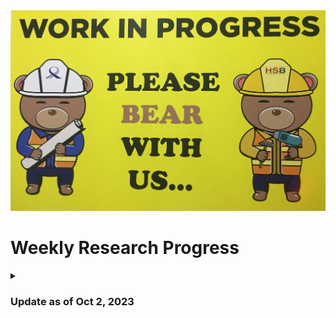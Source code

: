 <img title="This Week's Update" alt="Alt text" src="WIP.jpeg">

# Weekly Research Progress

<details>
<summary> 
  
### Update as of Oct 2, 2023 

</summary>
After my experience inserting trojans in the Ariane SoC, I realized that it is always better to insert trojans into a hardware design that has a testbench written for it. It will reduce a lot of my efforts while verifying the functionality of the trojan(s) inserted. I went through the code base of [Ariane](https://github.com/lowRISC/ariane/tree/master). Only 5 of the modules used in Ariane have testbenches written for them. So, I will target them for trojan insertion. These modules and their testbenches are:

1. [`axi_delayer.sv`](https://github.com/pulp-platform/axi/blob/de1af467229315ee6af31fea96664c7aae5638a9/src/axi_delayer.sv) - [`tb_axi_delayer.sv`](https://github.com/pulp-platform/axi/blob/de1af467229315ee6af31fea96664c7aae5638a9/test/tb_axi_delayer.sv)
2. [`axi_id_remap.sv`](https://github.com/pulp-platform/axi/blob/de1af467229315ee6af31fea96664c7aae5638a9/src/axi_id_remap.sv) - [`tb_axi_id_remap.sv`](https://github.com/pulp-platform/axi/blob/de1af467229315ee6af31fea96664c7aae5638a9/test/tb_axi_id_remap.sv)
3. [`axi_lite_to_axi.sv`](https://github.com/pulp-platform/axi/blob/de1af467229315ee6af31fea96664c7aae5638a9/src/axi_lite_to_axi.sv) - [`tb_axi_lite_to_axi.sv`](https://github.com/pulp-platform/axi/blob/de1af467229315ee6af31fea96664c7aae5638a9/test/tb_axi_lite_to_axi.sv)
4. [`axi_lite_xbar.sv`](https://github.com/pulp-platform/axi/blob/de1af467229315ee6af31fea96664c7aae5638a9/src/axi_lite_xbar.sv) - [`tb_axi_lite_xbar.sv`](https://github.com/pulp-platform/axi/blob/de1af467229315ee6af31fea96664c7aae5638a9/test/tb_axi_lite_xbar.sv)
5. [`axi_to_axi_lite.sv`](https://github.com/pulp-platform/axi/blob/de1af467229315ee6af31fea96664c7aae5638a9/src/axi_to_axi_lite.sv) - [`tb_axi_to_axi_lite.sv`](https://github.com/pulp-platform/axi/blob/de1af467229315ee6af31fea96664c7aae5638a9/test/tb_axi_to_axi_lite.sv)

<details>
<summary> 
  
### [`axi_delayer.sv`](https://github.com/pulp-platform/axi/blob/de1af467229315ee6af31fea96664c7aae5638a9/src/axi_delayer.sv) 

</summary>
This module is designed to introduce random delays to various AXI channels.

<details>
<summary> 
  
#### Source code: `axi_delayer`

</summary> 

```verilog
module axi_delayer #(
    parameter type aw_t = logic,
    parameter type w_t  = logic,
    parameter type b_t  = logic,
    parameter type ar_t = logic,
    parameter type r_t  = logic,
    parameter bit StallRandomOutput = 0,
    parameter bit StallRandomInput  = 0,
    parameter int FixedDelayInput   = 1,
    parameter int FixedDelayOutput  = 1
) (
    input  logic clk_i,   // Clock
    input  logic rst_ni,  // Asynchronous reset active low
    // input side
    input  logic aw_valid_i,
    input  aw_t  aw_chan_i,
    output logic aw_ready_o,

    input  logic w_valid_i,
    input  w_t   w_chan_i,
    output logic w_ready_o,

    output logic b_valid_o,
    output b_t   b_chan_o,
    input  logic b_ready_i,

    input  logic ar_valid_i,
    input  ar_t  ar_chan_i,
    output logic ar_ready_o,

    output logic r_valid_o,
    output r_t   r_chan_o,
    input  logic r_ready_i,

    // output side
    output logic aw_valid_o,
    output aw_t  aw_chan_o,
    input  logic aw_ready_i,

    output logic w_valid_o,
    output w_t   w_chan_o,
    input  logic w_ready_i,

    input  logic b_valid_i,
    input  b_t   b_chan_i,
    output logic b_ready_o,

    output logic ar_valid_o,
    output ar_t  ar_chan_o,
    input  logic ar_ready_i,

    input  logic r_valid_i,
    input  r_t   r_chan_i,
    output logic r_ready_o
);
    // AW
    ready_valid_delay #(
      .StallRandom ( StallRandomInput ),
      .FixedDelay  ( FixedDelayInput  ),
      .payload_t   ( aw_t             )
    ) i_ready_valid_delay_aw (
      .clk_i     ( clk_i      ),
      .rst_ni    ( rst_ni     ),
      .payload_i ( aw_chan_i  ),
      .ready_o   ( aw_ready_o ),
      .valid_i   ( aw_valid_i ),
      .payload_o ( aw_chan_o  ),
      .ready_i   ( aw_ready_i ),
      .valid_o   ( aw_valid_o )
    );

    // AR
    ready_valid_delay #(
      .StallRandom ( StallRandomInput ),
      .FixedDelay  ( FixedDelayInput  ),
      .payload_t   ( ar_t             )
    ) i_ready_valid_delay_ar (
      .clk_i     ( clk_i      ),
      .rst_ni    ( rst_ni     ),
      .payload_i ( ar_chan_i  ),
      .ready_o   ( ar_ready_o ),
      .valid_i   ( ar_valid_i ),
      .payload_o ( ar_chan_o  ),
      .ready_i   ( ar_ready_i ),
      .valid_o   ( ar_valid_o )
    );

    // W
    ready_valid_delay #(
      .StallRandom ( StallRandomInput ),
      .FixedDelay  ( FixedDelayInput  ),
      .payload_t   ( w_t              )
    ) i_ready_valid_delay_w (
      .clk_i     ( clk_i      ),
      .rst_ni    ( rst_ni     ),
      .payload_i ( w_chan_i   ),
      .ready_o   ( w_ready_o  ),
      .valid_i   ( w_valid_i  ),
      .payload_o ( w_chan_o   ),
      .ready_i   ( w_ready_i  ),
      .valid_o   ( w_valid_o  )
    );

    // B
    ready_valid_delay #(
      .StallRandom ( StallRandomOutput ),
      .FixedDelay  ( FixedDelayOutput  ),
      .payload_t   ( b_t               )
    ) i_ready_valid_delay_b (
      .clk_i     ( clk_i      ),
      .rst_ni    ( rst_ni     ),
      .payload_i ( b_chan_i   ),
      .ready_o   ( b_ready_o  ),
      .valid_i   ( b_valid_i  ),
      .payload_o ( b_chan_o   ),
      .ready_i   ( b_ready_i  ),
      .valid_o   ( b_valid_o  )
    );

    // R
     ready_valid_delay #(
      .StallRandom ( StallRandomOutput ),
      .FixedDelay  ( FixedDelayOutput  ),
      .payload_t   ( r_t               )
    ) i_ready_valid_delay_r (
      .clk_i     ( clk_i      ),
      .rst_ni    ( rst_ni     ),
      .payload_i ( r_chan_i   ),
      .ready_o   ( r_ready_o  ),
      .valid_i   ( r_valid_i  ),
      .payload_o ( r_chan_o   ),
      .ready_i   ( r_ready_i  ),
      .valid_o   ( r_valid_o  )
    );

endmodule
```

**Parameters:**

  - `aw_t`, `w_t`, `b_t`, `ar_t`, `r_t`: These are the data types for the various AXI channels. In AXI, there are separate channels for address write (`aw`), data write (`w`), write response (`b`), address read (`ar`), and read data (`r`).

  - `StallRandomOutput`, `StallRandomInput`: If set to 1, they introduce random stalls (delays) to the respective channels.

  - `FixedDelayInput`, `FixedDelayOutput`: They specify fixed delays for input and output channels.

**Ports:**

The module has corresponding ports for the input and the output sides for each AXI channel:

  - `clk_i` (Clock) and `rst_ni` (Reset): Standard control signals.

  - For each AXI channel (`aw`, `w`, `b`, `ar`, `r`), there are `valid`, `ready`, and `chan` (channel data) signals. The ones ending in `_i` are input signals to the delayer, and the ones ending in `_o` are output signals.

**Instantiations:**

For each AXI channel, there's an instantiation of a module named `ready_valid_delay`. This module presumably takes care of the actual delay mechanism - either random or fixed. As an example, I show the instantiation of the `ready_valid_delay` module for `aw` channel:

```verilog
ready_valid_delay #(
   .StallRandom ( StallRandomInput ),
   .FixedDelay  ( FixedDelayInput  ),
   .payload_t   ( aw_t             )
 ) i_ready_valid_delay_aw (
   .clk_i     ( clk_i      ),
   .rst_ni    ( rst_ni     ),
   .payload_i ( aw_chan_i  ),
   .ready_o   ( aw_ready_o ),
   .valid_i   ( aw_valid_i ),
   .payload_o ( aw_chan_o  ),
   .ready_i   ( aw_ready_i ),
   .valid_o   ( aw_valid_o )
 );
```
  - The parameter `StallRandom` is set to `StallRandomInput`, implying it's an input channel delay.
  - The `FixedDelay` parameter is set to `FixedDelayInput`, specifying the fixed delay count.
  - `payload_t` sets the datatype for the data being transmitted through this channel.
  - The connections then map the input signals of the `axi_delayer` to the input signals of the `ready_valid_delay` module and vice versa for the output.

**In a nutshell, the `axi_delayer` acts as a wrapper around multiple instances of `ready_valid_delay` modules. It essentially channels AXI data through these delay modules, allowing for the introduction of either fixed or random delays based on the parameters provided.**

<details>
<summary> 
  
#### Source code: `ready_valid_delay`

</summary> 

```verilog
// Copyright 2018 ETH Zurich and University of Bologna.
// Copyright and related rights are licensed under the Solderpad Hardware
// License, Version 0.51 (the "License"); you may not use this file except in
// compliance with the License.  You may obtain a copy of the License at
// http://solderpad.org/licenses/SHL-0.51. Unless required by applicable law
// or agreed to in writing, software, hardware and materials distributed under
// this License is distributed on an "AS IS" BASIS, WITHOUT WARRANTIES OR
// CONDITIONS OF ANY KIND, either express or implied. See the License for the
// specific language governing permissions and limitations under the License.

// Author: Florian Zaruba, zarubaf@iis.ee.ethz.ch
// Description: Delay (or randomize) AXI-like handshaking

module ready_valid_delay #(
    parameter bit   StallRandom = 0,
    parameter int   FixedDelay  = 1,
    parameter type  payload_t  = logic
)(
    input  logic     clk_i,
    input  logic     rst_ni,

    input  payload_t payload_i,
    output logic     ready_o,
    input  logic     valid_i,

    output payload_t payload_o,
    input  logic     ready_i,
    output logic     valid_o
);

    if (FixedDelay == 0 && !StallRandom) begin : pass_through
        assign ready_o = ready_i;
        assign valid_o = valid_i;
        assign payload_o = payload_i;
    end else begin

        localparam COUNTER_BITS = 4;

        typedef enum logic [1:0] {
            Idle, Valid, Ready
        } state_e;

        state_e state_d, state_q;

        logic       load;
        logic [3:0] count_out;
        logic       en;

        logic [COUNTER_BITS-1:0] counter_load;

        assign payload_o = payload_i;

        always_comb begin
            state_d = state_q;
            valid_o = 1'b0;
            ready_o = 1'b0;
            load    = 1'b0;
            en      = 1'b0;

            unique case (state_q)
                Idle: begin
                    if (valid_i) begin
                        load = 1'b1;
                        state_d = Valid;
                        // Just one cycle delay
                        if (FixedDelay == 1 || (StallRandom && counter_load == 1)) begin
                            state_d = Ready;
                        end

                        if (StallRandom && counter_load == 0) begin
                            valid_o = 1'b1;
                            ready_o = ready_i;
                            if (ready_i) state_d = Idle;
                            else state_d = Ready;
                        end
                    end
                end
                Valid: begin
                    en = 1'b1;
                    if (count_out == 0) begin
                        state_d = Ready;
                    end
                end

                Ready: begin
                    valid_o = 1'b1;
                    ready_o = ready_i;
                    if (ready_i) state_d = Idle;
                end
                default : /* default */;
            endcase

        end

        if (StallRandom) begin : random_stall
            lfsr_16bit #(
              .WIDTH ( 16 )
            ) i_lfsr_16bit (
                .clk_i          ( clk_i        ),
                .rst_ni         ( rst_ni       ),
                .en_i           ( load         ),
                .refill_way_oh  (              ),
                .refill_way_bin ( counter_load )
            );
        end else begin
            assign counter_load = FixedDelay;
        end

        counter #(
            .WIDTH      ( COUNTER_BITS )
        ) i_counter (
            .clk_i      ( clk_i        ),
            .rst_ni     ( rst_ni       ),
            .clear_i    ( 1'b0         ),
            .en_i       ( en           ),
            .load_i     ( load         ),
            .down_i     ( 1'b1         ),
            .d_i        ( counter_load ),
            .q_o        ( count_out    ),
            .overflow_o (              )
        );

        always_ff @(posedge clk_i or negedge rst_ni) begin
            if (~rst_ni) begin
                state_q <= Idle;
            end else begin
                state_q <= state_d;
            end
        end
    end

endmodule
```
The `ready_valid_delay` module is designed to introduce delays or randomization in a ready/valid handshake mechanism, commonly used in many data transfer protocols including AXI.

**Parameters:**
  - `StallRandom`: When set, introduces random delays.
  - `FixedDelay`: Specifies the fixed delay to be introduced.
  - `payload_t`: The data type of the data (or payload) being transferred.

**Ports:**
Standard handshaking signals are:

  - `valid_i`: Indicates that the sender has valid data.
  - `ready_o`: Indicates that the receiver can accept data.
  - `payload_i`: Data input.
  - `valid_o`: Indicates that the delayed data is now valid.
  - `ready_i`: Indicates that the next stage/module is ready to receive data.
  - `payload_o`: Data output.

**My Understanding of the Module Functionality:**

  - If there's no delay (neither fixed nor random), the module simply passes the signals through:

```verilog
if (FixedDelay == 0 && !StallRandom) begin : pass_through
     assign ready_o = ready_i;
     assign valid_o = valid_i;
     assign payload_o = payload_i;
 end
```
  - If delays are introduced, the module uses a finite state machine (FSM) with three states: `Idle`, `Valid`, and `Ready`.
    - *Idle State*: The module is waiting for the input to be valid (`valid_i` asserted).
    - *Valid State*: The delay counter is active and counting down.
    - *Ready State*: The data is now valid and ready to be transferred out.

  - The state of the FSM is stored in the `state_q` register, which is updated every clock cycle based on the next state logic (`state_d`).
  - If `StallRandom` is set, the module uses a 16-bit Linear Feedback Shift Register (`lfsr_16bit`) to generate a random value, which is then used as the delay. The LFSR provides pseudorandom sequences.
  - A counter is used to introduce the delay. It's decremented every cycle and checks if it has reached zero. The length of the delay is either the `FixedDelay` parameter or the output from the LFSR (for random delays).

**FSM Logic:**

1. ***Idle State***:

When the FSM is in the `Idle` state, it checks if the `valid_i` (input data is valid) signal is asserted. If it's not asserted, the FSM simply remains in the `Idle` state.

If `valid_i` is asserted, a few scenarios can happen:

  - *One Cycle Delay*: If there's supposed to be a one-cycle delay (`FixedDelay == 1`) or a random delay of one cycle is selected (`StallRandom && counter_load == 1`), then the FSM directly transitions to the `Ready` state. This effectively introduces a one-cycle delay between the input becoming valid (`valid_i` asserted) and the output being marked valid (`valid_o` asserted).
```verilog
// Just one cycle delay
if (FixedDelay == 1 || (StallRandom && counter_load == 1)) begin
    state_d = Ready;
end
```
So, if the sequence of progression is:

i) Cycle 1: Input is valid (valid_i is high). FSM transitions from Idle to Ready.
ii) Cycle 2: Output is valid (valid_o is high). The data is effectively delayed by one cycle.

  - *Immediate Transmission on Zero Random Delay*: In this scenario, the FSM checks if a random delay with a value of 0 is chosen. If so, it immediately asserts the `valid_o` signal without waiting for another cycle. However, the FSM only transitions to the `Ready` state if the external entity isn't ready to accept the data (`ready_i` is low). If the external entity is ready (`ready_i` is high), it directly moves back to the `Idle` state, effectively transmitting the data without any delay.
```verilog
if (StallRandom && counter_load == 0) begin
    valid_o = 1'b1;
    ready_o = ready_i;
    if (ready_i) state_d = Idle;
    else state_d = Ready;
end
```
So, for the sequence of this progression is:
i) Cycle 1: Input is valid (valid_i is high), and if the next module is ready (ready_i is high), the FSM stays in Idle, thereby not introducing any delay. If the next module isn't ready, it moves to Ready, waiting for it to become ready.

  - *Load Delay Counter*: For any other condition, the delay counter is loaded (load signal is asserted), and the FSM transitions to the Valid state.

2. ***Valid State***:

In this state, the delay counter is decremented (`en` signal is asserted). The FSM waits until the counter reaches zero.

Once the counter (`count_out) reaches zero, it means the delay duration has passed, and the FSM transitions to the Ready state.

3. ***Ready State***:

In the `Ready` state, the module's output becomes valid (`valid_o` is asserted), signifying that the data is now ready to be transmitted after the delay.

The FSM then checks if the external entity (or next module) is ready to receive data (`ready_i`). If `ready_i` is high, indicating the next module is ready to accept the data, the FSM transitions back to the `Idle` state. If not, the FSM remains in the Ready state until `ready_i` is asserted.

In conclusion, the FSM ensures that once the input data is valid, it either directly passes the data (for zero delay) or waits for the specified delay duration before marking the data as valid for the next entity in the pipeline.

**Overall, the `ready_valid_delay` module essentially introduces either a fixed or random delay in the propagation of data from its input to its output using a combination of state machine logic, counters, and optional pseudorandom generation.**

</details>

</details>

</details>

<details>
<summary> 
  
#### Trojan Ideas

</summary> 

1. **External Control of Delay**:

Sometimes, it might be useful to externally control when a delay happens (for testing specific scenarios).

*Modification*:

Add an external signal `force_delay_i` to `ready_valid_delay` which, when asserted, forces a delay regardless of the state.

Resulting code modification in `ready_valid_delay`:
```verilog
input logic force_delay_i; // New port

// Inside the always_comb block
if (force_delay_i) begin
   state_d = Valid;
   load = 1'b1;
end
```
With this, whenever force_delay_i is asserted externally, the module will introduce a delay.

2. **Skip Delay Option:**

A functionality to skip the delay occasionally might be interesting to introduce sporadic immediate responses amidst delays.

Modification:

Add an external signal `skip_delay_i` to `ready_valid_delay`.
Resulting code modification in `ready_valid_delay`:
input logic skip_delay_i; // New port
```verilog
// Inside the always_comb block
if (skip_delay_i) begin
   state_d = Ready;
end
```
This will bypass the delay mechanism whenever `skip_delay_i` is asserted.

3. 
</details>

</details>
